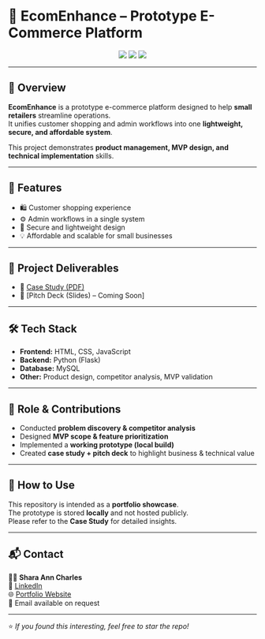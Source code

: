 # 🛒 EcomEnhance – Prototype E-Commerce Platform  

<div align="center">
  <img src="https://img.shields.io/badge/Status-Prototype-orange" />
  <img src="https://img.shields.io/badge/Tech-Product%20Management-blue" />
  <img src="https://img.shields.io/badge/Built%20With-Python%20%7C%20Flask%20%7C%20MySQL-green" />
</div>

---

## 📌 Overview  
**EcomEnhance** is a prototype e-commerce platform designed to help **small retailers** streamline operations.  
It unifies customer shopping and admin workflows into one **lightweight, secure, and affordable system**.  

This project demonstrates **product management, MVP design, and technical implementation** skills.  

---

## 🚀 Features  
- 🛍 Customer shopping experience  
- ⚙️ Admin workflows in a single system  
- 🔐 Secure and lightweight design  
- 💡 Affordable and scalable for small businesses  

---

## 📂 Project Deliverables  
- 📄 [Case Study (PDF)](./EcomEnhance_Project.pdf)  
- 🎤 [Pitch Deck (Slides) – Coming Soon]  

---

## 🛠️ Tech Stack  
- **Frontend:** HTML, CSS, JavaScript  
- **Backend:** Python (Flask)  
- **Database:** MySQL  
- **Other:** Product design, competitor analysis, MVP validation  

---

## 🎯 Role & Contributions  
- Conducted **problem discovery & competitor analysis**  
- Designed **MVP scope & feature prioritization**  
- Implemented a **working prototype (local build)**  
- Created **case study + pitch deck** to highlight business & technical value  

---

## 📌 How to Use  
This repository is intended as a **portfolio showcase**.  
The prototype is stored **locally** and not hosted publicly.  
Please refer to the **Case Study** for detailed insights.  

---

## 📬 Contact  
👩‍💻 **Shara Ann Charles**  
🔗 [LinkedIn](https://www.linkedin.com/in/sharaanncharles)  
🌐 [Portfolio Website](https://sharaanncharles.odoo.com/)  
📧 Email available on request  

---

⭐ *If you found this interesting, feel free to star the repo!*  
